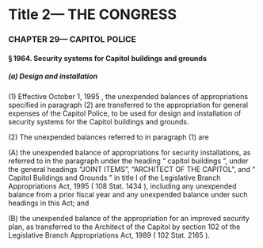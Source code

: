 
# Title 2— THE CONGRESS
### CHAPTER 29— CAPITOL POLICE
#### § 1964. Security systems for Capitol buildings and grounds
##### (a) Design and installation

(1) Effective October 1, 1995 , the unexpended balances of appropriations specified in paragraph (2) are transferred to the appropriation for general expenses of the Capitol Police, to be used for design and installation of security systems for the Capitol buildings and grounds.

(2) The unexpended balances referred to in paragraph (1) are

(A) the unexpended balance of appropriations for security installations, as referred to in the paragraph under the heading “ capitol buildings ”, under the general headings “JOINT ITEMS”, “ARCHITECT OF THE CAPITOL”, and “ Capitol Buildings and Grounds ” in title I of the Legislative Branch Appropriations Act, 1995 ( 108 Stat. 1434 ), including any unexpended balance from a prior fiscal year and any unexpended balance under such headings in this Act; and

(B) the unexpended balance of the appropriation for an improved security plan, as transferred to the Architect of the Capitol by section 102 of the Legislative Branch Appropriations Act, 1989 ( 102 Stat. 2165 ).
